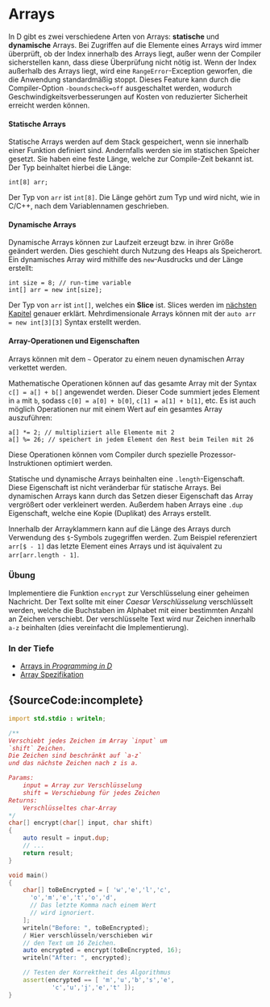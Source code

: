 # Arrays

In D gibt es zwei verschiedene Arten von Arrays: **statische** und **dynamische**
Arrays. Bei Zugriffen auf die Elemente eines Arrays wird immer überprüft, ob der Index
innerhalb des Arrays liegt, außer wenn der Compiler sicherstellen kann, dass diese
Überprüfung nicht nötig ist.
Wenn der Index außerhalb des Arrays liegt, wird eine `RangeError`-Exception geworfen,
die die Anwendung standardmäßig stoppt.
Dieses Feature kann durch die Compiler-Option `-boundscheck=off` ausgeschaltet
werden, wodurch Geschwindigkeitsverbesserungen auf Kosten von reduzierter Sicherheit
erreicht werden können.

#### Statische Arrays

Statische Arrays werden auf dem Stack gespeichert, wenn sie innerhalb einer
Funktion definiert sind. Andernfalls werden sie im statischen Speicher gesetzt.
Sie haben eine feste Länge, welche zur Compile-Zeit bekannt ist. Der Typ
beinhaltet hierbei die Länge:

    int[8] arr;

Der Typ von `arr` ist `int[8]`. Die Länge gehört zum Typ und wird nicht, wie in
C/C++, nach dem Variablennamen geschrieben.

#### Dynamische Arrays

Dynamische Arrays können zur Laufzeit erzeugt bzw. in ihrer Größe geändert werden.
Dies geschieht durch Nutzung des Heaps als Speicherort. Ein dynamisches Array wird
mithilfe des `new`-Ausdrucks und der Länge erstellt:

    int size = 8; // run-time variable
    int[] arr = new int[size];

Der Typ von `arr` ist `int[]`, welches ein **Slice** ist. Slices
werden im [nächsten Kapitel](basics/slices) genauer erklärt. Mehrdimensionale Arrays können
mit der `auto arr = new int[3][3]` Syntax erstellt werden.

#### Array-Operationen und Eigenschaften

Arrays können mit dem `~` Operator zu einem neuen dynamischen Array verkettet
werden.

Mathematische Operationen können auf das gesamte Array mit der Syntax
`c[] = a[] + b[]` angewendet werden.
Dieser Code summiert jedes Element in `a` mit `b`, sodass
`c[0] = a[0] + b[0]`, `c[1] = a[1] + b[1]`, etc. Es ist auch möglich
Operationen nur mit einem Wert auf ein gesamtes Array auszuführen:

    a[] *= 2; // multipliziert alle Elemente mit 2
    a[] %= 26; // speichert in jedem Element den Rest beim Teilen mit 26

Diese Operationen können vom Compiler durch spezielle Prozessor-Instruktionen
optimiert werden.

Statische und dynamische Arrays beinhalten eine `.length`-Eigenschaft.
Diese Eigenschaft ist nicht veränderbar für statische Arrays. Bei dynamischen
Arrays kann durch das Setzen dieser Eigenschaft das Array vergrößert oder
verkleinert werden. Außerdem haben Arrays eine `.dup` Eigenschaft, welche
eine Kopie (Duplikat) des Arrays erstellt.

Innerhalb der Arrayklammern kann auf die Länge des Arrays durch Verwendung
des `$`-Symbols zugegriffen werden.
Zum Beispiel referenziert `arr[$ - 1]` das letzte Element eines Arrays
und ist äquivalent zu `arr[arr.length - 1]`.

### Übung

Implementiere die Funktion `encrypt` zur Verschlüsselung einer geheimen
Nachricht. Der Text sollte mit einer *Caesar Verschlüsselung*
verschlüsselt werden, welche die Buchstaben im Alphabet mit einer
bestimmten Anzahl an Zeichen verschiebt. Der verschlüsselte Text
wird nur Zeichen innerhalb `a-z` beinhalten (dies vereinfacht die Implementierung).

### In der Tiefe

- [Arrays in _Programming in D_](http://ddili.org/ders/d.en/arrays.html)
- [Array Spezifikation](https://dlang.org/spec/arrays.html)

## {SourceCode:incomplete}

```d
import std.stdio : writeln;

/**
Verschiebt jedes Zeichen im Array `input` um
`shift` Zeichen.
Die Zeichen sind beschränkt auf `a-z`
und das nächste Zeichen nach z is a.

Params:
    input = Array zur Verschlüsselung
    shift = Verschiebung für jedes Zeichen
Returns:
    Verschlüsseltes char-Array
*/
char[] encrypt(char[] input, char shift)
{
    auto result = input.dup;
    // ...
    return result;
}

void main()
{
    char[] toBeEncrypted = [ 'w','e','l','c',
      'o','m','e','t','o','d',
      // Das letzte Komma nach einem Wert
      // wird ignoriert.
    ];
    writeln("Before: ", toBeEncrypted);
    / Hier verschlüsseln/verschieben wir
    // den Text um 16 Zeichen.
    auto encrypted = encrypt(toBeEncrypted, 16);
    writeln("After: ", encrypted);

    // Testen der Korrektheit des Algorithmus
    assert(encrypted == [ 'm','u','b','s','e',
            'c','u','j','e','t' ]);
}
```